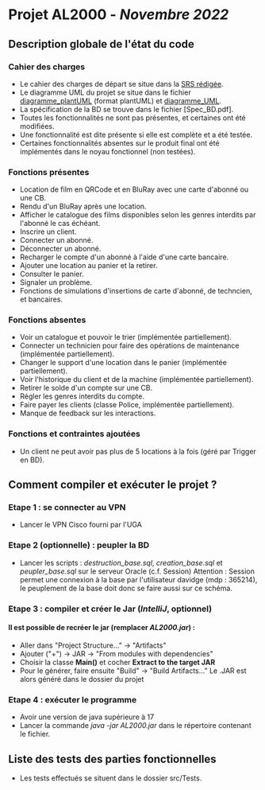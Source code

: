 # Projet AL2000 - *Novembre 2022*
## Description globale de l'état du code
### Cahier des charges
* Le cahier des charges de départ se situe dans la [SRS rédigée](res/Documents/SRS_GL_Projet_M1_Info.pdf).
* Le diagramme UML du projet se situe dans le fichier [diagramme_plantUML](res/Documents/diagramme_plantUML) (format plantUML) et [diagramme_UML](res/Documents/diagramme_UML.png).
* La spécification de la BD se trouve dans le fichier [Spec_BD.pdf].
* Toutes les fonctionnalités ne sont pas présentes, et certaines ont été modifiées.
* Une fonctionnalité est dite présente si elle est complète et a été testée.
* Certaines fonctionnalités absentes sur le produit final ont été implémentés dans le noyau fonctionnel (non testées).
### Fonctions présentes
* Location de film en QRCode et en BluRay avec une carte d'abonné ou une CB.
* Rendu d'un BluRay après une location.
* Afficher le catalogue des films disponibles selon les genres interdits par l'abonné le cas échéant.
* Inscrire un client.
* Connecter un abonné.
* Déconnecter un abonné.
* Recharger le compte d'un abonné à l'aide d'une carte bancaire.
* Ajouter une location au panier et la retirer.
* Consulter le panier.
* Signaler un problème.
* Fonctions de simulations d'insertions de carte d'abonné, de techncien, et bancaires.
### Fonctions absentes
* Voir un catalogue et pouvoir le trier (implémentée partiellement).
* Connecter un technicien pour faire des opérations de maintenance (implémentée partiellement).
* Changer le support d'une location dans le panier (implémentée partiellement).
* Voir l'historique du client et de la machine (implémentée partiellement).
* Retirer le solde d'un compte sur une CB.
* Régler les genres interdits du compte.
* Faire payer les clients (classe Police, implémentée partiellement).
* Manque de feedback sur les interactions.
### Fonctions et contraintes ajoutées
* Un client ne peut avoir pas plus de 5 locations à la fois (géré par Trigger en BD).
## Comment compiler et exécuter le projet ?
### Etape 1 : se connecter au VPN
- Lancer le VPN Cisco fourni par l'UGA
### Etape 2 (optionnelle) : peupler la BD
- Lancer les scripts : *destruction_base.sql*, *creation_base.sql* et *peupler_base.sql* sur le serveur Oracle (c.f. Session)
Attention : Session permet une connexion à la base par l'utilisateur davidge (mdp : 365214), le peuplement de la base doit donc se faire aussi sur ce schéma.
### Etape 3 : compiler et créer le Jar (*IntelliJ*, optionnel)
#### Il est possible de recréer le jar (remplacer *AL2000.jar*) :
* Aller dans "Project Structure..." -> "Artifacts"
* Ajouter ("+") -> JAR -> "From modules with dependencies"
* Choisir la classe **Main()** et cocher **Extract to the target JAR**
* Pour le générer, faire ensuite "Build" -> "Build Artifacts..."
Le .JAR est alors généré dans le dossier du projet
### Etape 4 : exécuter le programme
* Avoir une version de java supérieure à 17
* Lancer la commande *java -jar AL2000.jar* dans le répertoire contenant le fichier.

## Liste des tests des parties fonctionnelles
* Les tests effectués se situent dans le dossier src/Tests.
